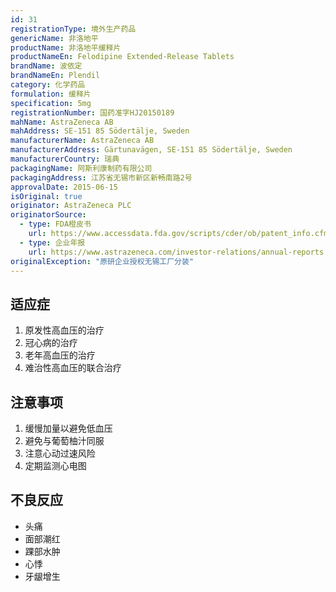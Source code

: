 ```yaml
---
id: 31
registrationType: 境外生产药品
genericName: 非洛地平
productName: 非洛地平缓释片
productNameEn: Felodipine Extended-Release Tablets
brandName: 波依定
brandNameEn: Plendil
category: 化学药品
formulation: 缓释片
specification: 5mg
registrationNumber: 国药准字HJ20150189
mahName: AstraZeneca AB
mahAddress: SE-151 85 Södertälje, Sweden
manufacturerName: AstraZeneca AB
manufacturerAddress: Gärtunavägen, SE-151 85 Södertälje, Sweden
manufacturerCountry: 瑞典
packagingName: 阿斯利康制药有限公司
packagingAddress: 江苏省无锡市新区新畅南路2号
approvalDate: 2015-06-15
isOriginal: true
originator: AstraZeneca PLC
originatorSource:
  - type: FDA橙皮书
    url: https://www.accessdata.fda.gov/scripts/cder/ob/patent_info.cfm?Product_No=001&Appl_No=019834
  - type: 企业年报
    url: https://www.astrazeneca.com/investor-relations/annual-reports.html
originalException: "原研企业授权无锡工厂分装"
---
```


## 适应症

1. 原发性高血压的治疗
2. 冠心病的治疗
3. 老年高血压的治疗
4. 难治性高血压的联合治疗

## 注意事项

1. 缓慢加量以避免低血压
2. 避免与葡萄柚汁同服
3. 注意心动过速风险
4. 定期监测心电图

## 不良反应

- 头痛
- 面部潮红
- 踝部水肿
- 心悸
- 牙龈增生 